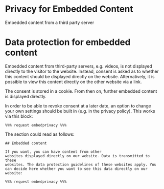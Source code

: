 <!--
# media module
# privacy for embedded content
#
# Part of »Zugzwang Project«
# https://www.zugzwang.org/modules/activities
#
# @author Gustaf Mossakowski <gustaf@koenige.org>
# @copyright Copyright © 2025 Gustaf Mossakowski
# @license http://opensource.org/licenses/lgpl-3.0.html LGPL-3.0
#
-->

# Privacy for Embedded Content

Embedded content from a third party server 


# Data protection for embedded content 

Embedded content from third-party servers, e.g. videos, is not displayed
directly to the visitor to the website. Instead, consent is asked as to
whether this content should be displayed directly on the website.
Alternatively, it is possible to view this content directly on the other
website via a link.

The consent is stored in a cookie. From then on, further embedded
content is displayed directly.

In order to be able to revoke consent at a later date, an option to
change your own settings should be built in (e.g. in the privacy
policy). This works via this block:

	%%% request embedprivacy %%%

The section could read as follows:

	## Embedded content
	
	If you want, you can have content from other
	websites displayed directly on our website. Data is transmitted to these
	websites. The data protection guidelines of these websites apply. You
	can decide here whether you want to see this data directly on our
	website:
	
	%%% request embedprivacy %%%
